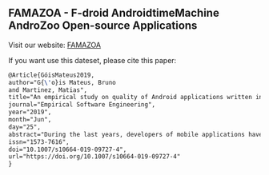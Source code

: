 ## FAMAZOA - F-droid AndroidtimeMachine AndroZoo Open-source Applications

Visit our website: [FAMAZOA](https://uphf.github.io/FAMAZOA/)

If you want use this dateset, please cite this paper:

```latex
@Article{GóisMateus2019,
author="G{\'o}is Mateus, Bruno
and Martinez, Matias",
title="An empirical study on quality of Android applications written in Kotlin language",
journal="Empirical Software Engineering",
year="2019",
month="Jun",
day="25",
abstract="During the last years, developers of mobile applications have the possibility to use new paradigms and tools for developing mobile applications. For instance, since 2017, Android developers have the official support to write Android applications using Kotlin language. Kotlin is programming language fully interoperable with Java that combines object-oriented and functional features.",
issn="1573-7616",
doi="10.1007/s10664-019-09727-4",
url="https://doi.org/10.1007/s10664-019-09727-4"
}
```




